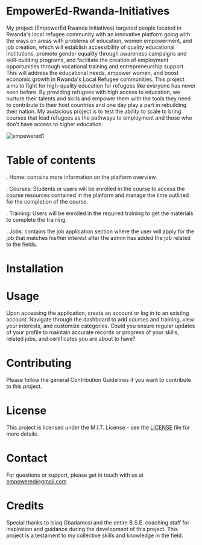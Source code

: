 # EmpowerEd-Rwanda-Initiatives

My project (EmpowerEd Rwanda Initiatives) targeted people located in Rwanda's local refugee community with an innovative platform going with the ways on areas with problems of education, women empowerment, and job creation, which will establish accessibility of quality educational institutions, promote gender equality through awareness campaigns and skill-building programs, and facilitate the creation of employment opportunities through vocational training and entrepreneurship support. This will address the educational needs, empower women, and boost economic growth in Rwanda's Local Refugee communities. This project aims to fight for high-quality education for refugees like everyone has never seen before. By providing refugees with high access to education, we nurture their talents and skills and empower them with the tools they need to contribute to their host countries and one day play a part in rebuilding their nation. My audacious project is to test the ability to scale to bring courses that lead refugees as the pathways to employment and those who don't have access to higher education. 

![empewered1](https://github.com/innocentmanzi/EmpowerEd-Rwanda-Initiatives/assets/116680024/bab59e9e-7a76-4544-8279-e47267a16aa8)

# Table of contents

.  Home:  contains more information on the platform overview.

.  Courses:  Students or users will be enrolled in the course to access the course resources contained in the platform and manage the time outlined for the completion of the 
   course.

.  Training:  Users will be enrolled in the required training to get the materials to complete the training.

.  Jobs:  contains the job application section where the user will apply for the job that matches his/her interest after the admin has added the job related to the fields.

# Installation



# Usage

Upon accessing the application, create an account or log in to an existing account. Navigate through the dashboard to add courses and training, view your interests, and customize categories. Could you ensure regular updates of your profile to maintain accurate records or progress of your skills, related jobs, and certificates you are about to have?

# Contributing

Please follow the general Contribution Guidelines if you want to contribute to this project.

# License

This project is licensed under the M.I.T. License - see the [LICENSE](https://opensource.org/license/mit)
 file for more details.

# Contact

For questions or support, please get in touch with us at empowered@gmail.com

# Credits

Special thanks to Isiaq Gbadamosi and the entire B.S.E. coaching staff for inspiration and guidance during the development of this project. This project is a testament to my collective skills and knowledge in the field.
